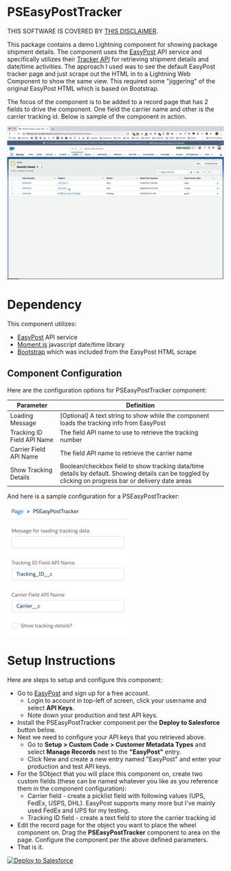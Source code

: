 # PSEasyPostTracker
THIS SOFTWARE IS COVERED BY [THIS DISCLAIMER](https://raw.githubusercontent.com/thedges/Disclaimer/master/disclaimer.txt).

This package contains a demo Lightning component for showing package shipment details. The component uses the [EasyPost](https://www.easypost.com/) API service and specifically utilizes their [Tracker API](https://www.easypost.com/docs/api#trackers) for retrieving shipment details and date/time activities. The approach I used was to see the default EasyPost tracker page and just scrape out the HTML in to a Lightning Web Component to show the same view. This required some "jiggering" of the original EasyPost HTML which is based on Bootstrap. 

The focus of the component is to be added to a record page that has 2 fields to drive the component. One field the carrier name and other is the carrier tracking id. Below is sample of the component in action.

![alt text](https://github.com/thedges/PSEasyPostTracker/blob/master/PSEasyPostTracker.gif "PSEasyPostTracker")


# Dependency

This component utilizes:
* [EasyPost](https://www.easypost.com/) API service
* [Moment.js](https://momentjs.com/) javascript date/time library
* [Bootstrap](https://getbootstrap.com/docs/4.4/getting-started/download/) which was included from the EasyPost HTML scrape

## Component Configuration
Here are the configuration options for PSEasyPostTracker component:

| Parameter  | Definition |
| ------------- | ------------- |
| Loading Message  | [Optional] A text string to show while the component loads the tracking info from EasyPost |
| Tracking ID Field API Name  | The field API name to use to retrieve the tracking number |
| Carrier Field API Name | The field API name to retrieve the carrier name |
| Show Tracking Details | Boolean/checkbox field to show tracking data/time details by default. Showing details can be toggled by clicking on progress bar or delivery date areas |

And here is a sample configuration for a PSEasyPostTracker:

<img src="https://github.com/thedges/PSEasyPostTracker/blob/master/PSEasyPostTrackerConfig.png" height="300" />

# Setup Instructions
Here are steps to setup and configure this component:
  * Go to [EasyPost](https://www.easypost.com/) and sign up for a free account.
     - Login to account in top-left of screen, click your username and select __API Keys__.
     - Note down your production and test API keys.
  * Install the PSEasyPostTracker component per the __Deploy to Salesforce__ button below. 
  * Next we need to configure your API keys that you retrieved above. 
    - Go to __Setup > Custom Code > Customer Metadata Types__ and select __Manage Records__ next to the __"EasyPost"__ entry.
    - Click New and create a new entry named "EasyPost" and enter your production and test API keys.
  * For the SObject that you will place this component on, create two custom fields (these can be named whatever you like as you reference them in the component configuration):
    - Carrier field - create a picklist field with following values (UPS, FedEx, USPS, DHL). EasyPost supports many more but I've mainly used FedEx and UPS for my testing.
    - Tracking ID field - create a text field to store the carrier tracking id
  * Edit the record page for the object you want to place the wheel component on. Drag the __PSEasyPostTracker__ component to area on the page. Configure the component per the above defined parameters.
  * That is it.

<a href="https://githubsfdeploy.herokuapp.com">
  <img alt="Deploy to Salesforce"
       src="https://raw.githubusercontent.com/afawcett/githubsfdeploy/master/deploy.png">
</a>
